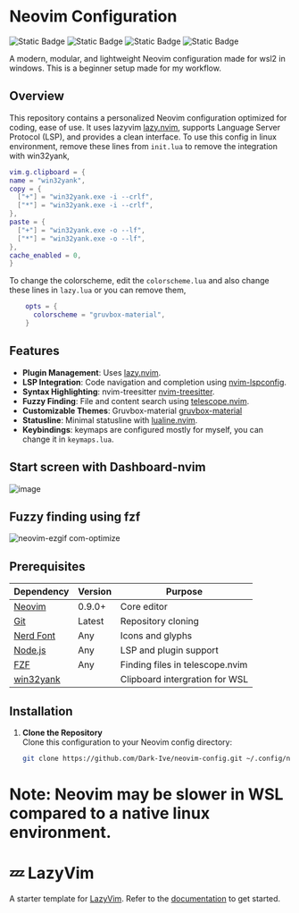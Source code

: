# Neovim Configuration

![Static Badge](https://img.shields.io/badge/Linux-yellow) ![Static Badge](https://img.shields.io/badge/Windows-blue) ![Static Badge](https://img.shields.io/badge/lazyvim-lightred) ![Static Badge](https://img.shields.io/badge/neovim-0.9%2B-lightblue)

A modern, modular, and lightweight Neovim configuration made for wsl2 in windows. This is a beginner setup made for my workflow.

## Overview

This repository contains a personalized Neovim configuration optimized for coding, ease of use. It uses lazyvim [lazy.nvim](https://github.com/folke/lazy.nvim), supports Language Server Protocol (LSP), and provides a clean interface.
To use this config in linux environment, remove these lines from `init.lua` to remove the integration with win32yank,
  ```lua
  vim.g.clipboard = {
  name = "win32yank",
  copy = {
    ["+"] = "win32yank.exe -i --crlf",
    ["*"] = "win32yank.exe -i --crlf",
  },
  paste = {
    ["+"] = "win32yank.exe -o --lf",
    ["*"] = "win32yank.exe -o --lf",
  },
  cache_enabled = 0,
}
```
To change the colorscheme, edit the `colorscheme.lua` and also change these lines in `lazy.lua` or you can remove them,
  ```lua
      opts = {
        colorscheme = "gruvbox-material",
      }
  ```

## Features

- **Plugin Management**: Uses [lazy.nvim](https://github.com/folke/lazy.nvim).
- **LSP Integration**: Code navigation and completion using [nvim-lspconfig](https://github.com/neovim/nvim-lspconfig).
- **Syntax Highlighting**: nvim-treesitter [nvim-treesitter](https://github.com/nvim-treesitter/nvim-treesitter).
- **Fuzzy Finding**: File and content search using [telescope.nvim](https://github.com/nvim-telescope/telescope.nvim).
- **Customizable Themes**: Gruvbox-material [gruvbox-material](https://github.com/sainnhe/gruvbox-material)
- **Statusline**: Minimal statusline with [lualine.nvim](https://github.com/nvim-lualine/lualine.nvim).
- **Keybindings**: keymaps are configured mostly for myself, you can change it in `keymaps.lua`.

## Start screen with Dashboard-nvim
![image](https://github.com/user-attachments/assets/77b422ad-bd6b-49ea-8a0d-e72a5da9abce)


## Fuzzy finding using fzf
![neovim-ezgif com-optimize](https://github.com/user-attachments/assets/6c4d52f7-ed06-4f7a-a16b-76e551612674)


## Prerequisites

| Dependency | Version | Purpose |
|------------|---------|---------|
| [Neovim](https://neovim.io/) | 0.9.0+ | Core editor |
| [Git](https://git-scm.com/) | Latest | Repository cloning |
| [Nerd Font](https://www.nerdfonts.com/font-downloads) | Any | Icons and glyphs |
| [Node.js](https://nodejs.org/) | Any | LSP and plugin support |
| [FZF](https://github.com/junegunn/fzf) | Any | Finding files in telescope.nvim |
| [win32yank](https://github.com/equalsraf/win32yank) | | Clipboard intergration for WSL | 

## Installation

1. **Clone the Repository**  
   Clone this configuration to your Neovim config directory:
   ```bash
   git clone https://github.com/Dark-Ive/neovim-config.git ~/.config/nvim
   ```

**Note**: Neovim may be slower in WSL compared to a native linux environment.
=======
# 💤 LazyVim

A starter template for [LazyVim](https://github.com/LazyVim/LazyVim).
Refer to the [documentation](https://lazyvim.github.io/installation) to get started.
